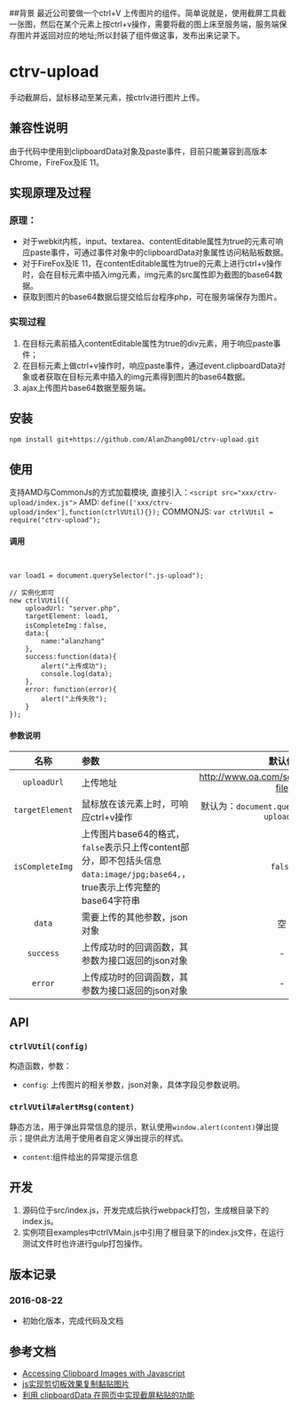 ##背景
最近公司要做一个ctrl+V 上传图片的组件。简单说就是，使用截屏工具截一张图，然后在某个元素上按ctrl+v操作，需要将截的图上床至服务端，服务端保存图片并返回对应的地址;所以封装了组件做这事，发布出来记录下。

# ctrv-upload
手动截屏后，鼠标移动至某元素，按ctrlv进行图片上传。

## 兼容性说明
由于代码中使用到clipboardData对象及paste事件，目前只能兼容到高版本Chrome，FireFox及IE 11。

## 实现原理及过程

### 原理： 
- 对于webkit内核，input、textarea、contentEditable属性为true的元素可响应paste事件，可通过事件对象中的clipboardData对象属性访问粘贴板数据。
- 对于FireFox及IE 11，在contentEditable属性为true的元素上进行ctrl+v操作时，会在目标元素中插入img元素，img元素的src属性即为截图的base64数据。
- 获取到图片的base64数据后提交给后台程序php，可在服务端保存为图片。

### 实现过程
1. 在目标元素前插入contentEditable属性为true的div元素，用于响应paste事件；
2. 在目标元素上做ctrl+v操作时，响应paste事件，通过event.clipboardData对象或者获取在目标元素中插入的img元素得到图片的base64数据。
3. ajax上传图片base64数据至服务端。


## 安装

```sh
npm install git+https://github.com/AlanZhang001/ctrv-upload.git
```

## 使用
支持AMD与CommonJs的方式加载模块,
直接引入：`<script src="xxx/ctrv-upload/index.js">`
 AMD: `define(['xxx/ctrv-upload/index'],function(ctrlVUtil){});`
 COMMONJS: `var ctrlVUtil = require("ctrv-upload");`

#### 调用
```


var load1 = document.querySelector(".js-upload");

// 实例化即可
new ctrlVUtil({
    uploadUrl: "server.php",
    targetElement: load1,
	isCompleteImg：false,
    data:{
        name:"alanzhang"
    },
    success:function(data){
        alert("上传成功");
        console.log(data);
    },
	error: function(error){
		alert("上传失败");
	}
});

```


#### 参数说明

| 名称 | 参数 | 默认值 | 备注 |
| :--: | :--- | :--: | :--: |
| `uploadUrl` | 上传地址 | <http://www.oa.com/screenshot/create-file> | - |
| `targetElement` | 鼠标放在该元素上时，可响应ctrl+v操作 | 默认为：`document.querySelector(".js-upload")` | 可自定义 |
| `isCompleteImg` | 上传图片base64的格式，`false`表示只上传content部分，即不包括头信息`data:image/jpg;base64,`，true表示上传完整的base64字符串 |`false` | base64的数据格式为：`data:image/jpg;base64,/9j/4QMZRXhpZgAASUk.....` |
| `data` |需要上传的其他参数，json对象 | 空 | - |
| `success` | 上传成功时的回调函数，其参数为接口返回的json对象 | - | - |
| `error` | 上传成功时的回调函数，其参数为接口返回的json对象 | - | - |


## API
### `ctrlVUtil(config)`
构造函数，参数：

- `config`: 上传图片的相关参数，json对象，具体字段见参数说明。

### `ctrlVUtil#alertMsg(content)`
静态方法，用于弹出异常信息的提示，默认使用`window.alert(content)`弹出提示；提供此方法用于使用者自定义弹出提示的样式。
- `content`:组件给出的异常提示信息

## 开发
1. 源码位于src/index.js，开发完成后执行webpack打包，生成根目录下的index.js。
2. 实例项目examples中ctrlVMain.js中引用了根目录下的index.js文件，在运行测试文件时也许进行gulp打包操作。

## 版本记录
### 2016-08-22
- 初始化版本，完成代码及文档

## 参考文档

- [Accessing Clipboard Images with Javascript](http://joelb.me/blog/2011/code-snippet-accessing-clipboard-images-with-javascript/)
- [js实现剪切板效果复制黏贴图片](http://blog.csdn.net/qq_26786555/article/details/45541731)
- [利用 clipboardData 在网页中实现截屏粘贴的功能](http://stylechen.com/clipboarddata.html)